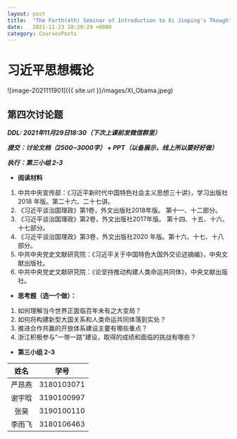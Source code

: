```yaml
---
layout: post
title:  "The Forth(4th) Seminar of Introduction to Xi Jinping's Thought"
date:   2021-11-23 18:29:29 +0800
category: CoursesPosts
---
```




# 习近平思想概论

![image-2021111901]({{ site.url }}/images/XI_Obama.jpeg)

## 第四次讨论题

***DDL: 2021年11月29日18:30（下次上课前发微信群里）***

***提交：讨论文档（2500~3000字） + PPT（以备展示，线上所以要好好做）***

***执行：第三小组 2-3***

- **阅读材料**

1. 中共中央宣传部：《习近平新时代中国特色社会主义思想三十讲》，学习出版社2018 年版。第二十六、二十七讲。
2. 《习近平谈治国理政》第1卷，外文出版社2018年版。 第十一、十二部分。
3. 《习近平谈治国理政》第2卷，外文出版社2017年版。 第十四、十五、十六、十七部分。
4. 《习近平谈治国理政》第3卷，外文出版社2020 年版。第十六、十七、十八部分。
5. 中共中央党史文献研究院：《习近平关于中国特色大国外交论述摘编》，中央文献出版社。
6. 中共中央党史文献研究院：《论坚持推动构建人类命运共同体》，中央文献出版社。

- **思考题（选一个做）：**

1. 如何理解当今世界正面临百年未有之大变局？
2. 如何将构建新型大国关系和人类命运共同体落到实处？
3. 推进合作共赢的开放体系建设主要有哪些重点？
4. 浙江积极参与“一带一路”建设，取得的成绩和面临的挑战有哪些？

- **第三小组 2-3**

|姓名|学号|
|:-----:|:-----:|
|严昂燕|3180103071|
|谢宇晗|3190100997|
|张昊|3190100110|
|李雨飞|3180106463|

